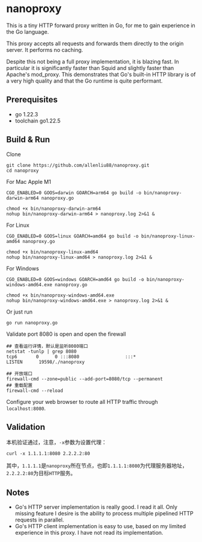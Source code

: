 # nanoproxy

This is a tiny HTTP forward proxy written in Go, for me to gain experience in the Go language.

This proxy accepts all requests and forwards them directly to the origin server. It performs no caching.

Despite this not being a full proxy implementation, it is blazing fast. In particular it is significantly faster than Squid and slightly faster than Apache's mod_proxy. This demonstrates that Go's built-in HTTP library is of a very high quality and that the Go runtime is quite performant.

## Prerequisites

- go 1.22.3
- toolchain go1.22.5

## Build & Run

Clone

```shell
git clone https://github.com/allenliu88/nanoproxy.git
cd nanoproxy
```

For Mac Apple M1

```shell
CGO_ENABLED=0 GOOS=darwin GOARCH=arm64 go build -o bin/nanoproxy-darwin-arm64 nanoproxy.go

chmod +x bin/nanoproxy-darwin-arm64
nohup bin/nanoproxy-darwin-arm64 > nanoproxy.log 2>&1 &
```

For Linux

```shell
CGO_ENABLED=0 GOOS=linux GOARCH=amd64 go build -o bin/nanoproxy-linux-amd64 nanoproxy.go

chmod +x bin/nanoproxy-linux-amd64
nohup bin/nanoproxy-linux-amd64 > nanoproxy.log 2>&1 &
```

For Windows

```shell
CGO_ENABLED=0 GOOS=windows GOARCH=amd64 go build -o bin/nanoproxy-windows-amd64.exe nanoproxy.go

chmod +x bin/nanoproxy-windows-amd64.exe
nohup bin/nanoproxy-windows-amd64.exe > nanoproxy.log 2>&1 &
```

Or just run

```shell
go run nanoproxy.go
```

Validate port 8080 is open and open the firewall

```shell
## 查看运行详情，默认是监听8080端口
netstat -tunlp | grep 8080
tcp6       0      0 :::8080                 :::*                    LISTEN      19598/./nanoproxy   

## 开放端口
firewall-cmd --zone=public --add-port=8080/tcp --permanent
## 重载配置
firewall-cmd --reload
```

Configure your web browser to route all HTTP traffic through `localhost:8080`.

## Validation

本机验证通过，注意，`-x`参数为设置代理：

```shell
curl -x 1.1.1.1:8080 2.2.2.2:80
```

其中，`1.1.1.1`是`nanoproxy`所在节点，也即`1.1.1.1:8080`为代理服务器地址，`2.2.2.2:80`为目标`HTTP`服务。

## Notes

- Go's HTTP server implementation is really good. I read it all. Only missing feature I desire is the ability to process multiple pipelined HTTP requests in parallel.
- Go's HTTP client implementation is easy to use, based on my limited experience in this proxy. I have not read its implementation.
